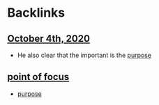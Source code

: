 
# Backlinks
## [October 4th, 2020](<October 4th, 2020.md>)
- He also clear that the important is the [purpose](<purpose.md>)

## [point of focus](<point of focus.md>)
- [purpose](<purpose.md>)

